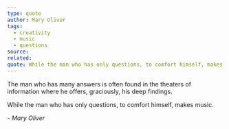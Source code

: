 ```yaml
---
type: quote
author: Mary Oliver
tags:
  - creativity
  - music
  - questions
source: 
related: 
quote: While the man who has only questions, to comfort himself, makes music.
---
```

The man who has many answers
is often found
in the theaters of information
where he offers, graciously,
his deep findings.

While the man who has only questions,
to comfort himself, makes music.

*- Mary Oliver* 